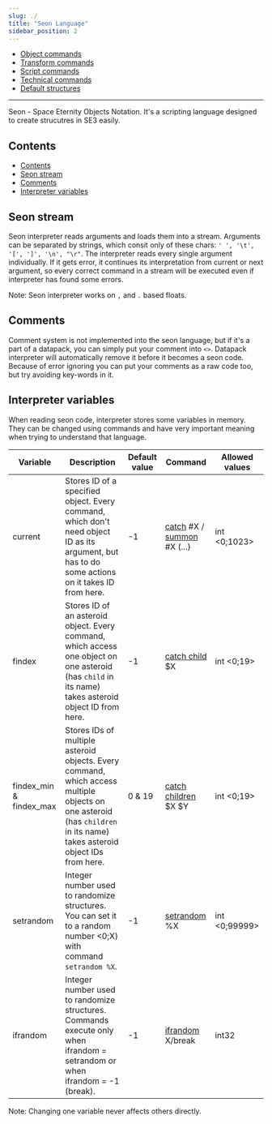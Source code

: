 ```yaml
---
slug: ./
title: "Seon Language"
sidebar_position: 2
---
```


- [Object commands](./ObjectCommands)
- [Transform commands](./TransformCommands)
- [Script commands](./ScriptCommands)
- [Technical commands](./TechnicalCommands)
- [Default structures](./DefaultStructures)

---

Seon - Space Eternity Objects Notation. It's a scripting language designed to create strucutres in SE3 easily.

## Contents

- [Contents](#contents)
- [Seon stream](#seon-stream)
- [Comments](#comments)
- [Interpreter variables](#interpreter-variables)

## Seon stream

Seon interpreter reads arguments and loads them into a stream. Arguments can be separated by strings, which consit only of these chars: `' ', '\t', '[', ']', '\n', "\r"`.
The interpreter reads every single argument individually. If it gets error, it continues its interpretation from current or next argument, so every correct command in a stream will be executed even if interpreter has found some errors.

Note: Seon interpreter works on `,` and `.` based floats.

## Comments

Comment system is not implemented into the seon language, but if it's a part of a datapack, you can simply put your comment into `<>`. Datapack interpreter will automatically
remove it before it becomes a seon code. Because of error ignoring you can put your comments as a raw code too, but try avoiding key-words in it.

## Interpreter variables

When reading seon code, interpreter stores some variables in memory. They can be changed using commands and have very important meaning when
trying to understand that language.

| Variable                | Description                                                                                                                                                             | Default value | Command                                                                         | Allowed values |
| ----------------------- | ----------------------------------------------------------------------------------------------------------------------------------------------------------------------- | ------------- | ------------------------------------------------------------------------------- | -------------- |
| current                 | Stores ID of a specified object. Every command, which don't need object ID as its argument, but has to do some actions on it takes ID from here.                        | -1            | [catch](./ObjectCommands#catch) #X / [summon](./ObjectCommands#summon) #X (...) | int <0;1023>   |
| findex                  | Stores ID of an asteroid object. Every command, which access one object on one asteroid (has `child` in its name) takes asteroid object ID from here.                   | -1            | [catch child](./ObjectCommands#catch-child) $X                                  | int <0;19>     |
| findex_min & findex_max | Stores IDs of multiple asteroid objects. Every command, which access multiple objects on one asteroid (has `children` in its name) takes asteroid object IDs from here. | 0 & 19        | [catch children](./ObjectCommands#catch-children) $X $Y                         | int <0;19>     |
| setrandom               | Integer number used to randomize structures. You can set it to a random number <0;X) with command `setrandom %X`.                                                       | -1            | [setrandom](./TechnicalCommands#setrandom) %X                                   | int <0;99999>  |
| ifrandom                | Integer number used to randomize structures. Commands execute only when ifrandom = setrandom or when ifrandom = -1 (break).                                             | -1            | [ifrandom](./TechnicalCommands#ifrandom) X/break                                | int32          |

Note: Changing one variable never affects others directly.
